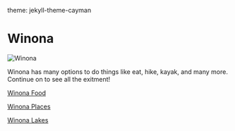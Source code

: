 theme: jekyll-theme-cayman

# Winona
![Winona](https://www.iloveinspired.com/wp-content/uploads/2014/09/winona_overview.jpg "Picture of Winona Scenic Veiw")

Winona has many options to do things like eat, hike, kayak, and many more. Continue on to see all the exitment!

[Winona Food](https://ewelinaschlomann.github.io/Food/)

[Winona Places](https://ewelinaschlomann.github.io/Places/)

[Winona Lakes](https://ewelinaschlomann.github.io/Lake/)


